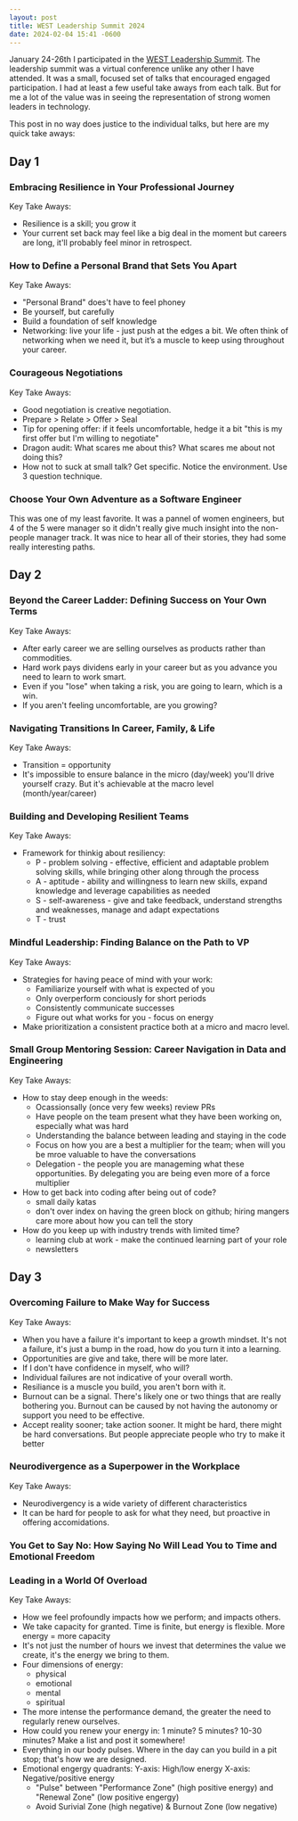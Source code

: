 ```yaml
---
layout: post
title: WEST Leadership Summit 2024
date: 2024-02-04 15:41 -0600
---
```

January 24-26th I participated in the [WEST Leadership Summit](https://2024westsummit.splashthat.com/). The leadership summit was a virtual conference unlike any other I have attended. It was a small, focused set of talks that encouraged engaged participation. I had at least a few useful take aways from each talk. But for me a lot of the value was in seeing the representation of strong women leaders in technology.

This post in no way does justice to the individual talks, but here are my quick take aways:

## Day 1

### Embracing Resilience in Your Professional Journey

Key Take Aways:
* Resilience is a skill; you grow it
* Your current set back may feel like a big deal in the moment but careers are long, it'll probably feel minor in retrospect.

### How to Define a Personal Brand that Sets You Apart
Key Take Aways:
* "Personal Brand" does't have to feel phoney
* Be yourself, but carefully
* Build a foundation of self knowledge
* Networking: live your life - just push at the edges a bit. We often think of networking when we need it, but it’s a muscle to keep using throughout your career.

### Courageous Negotiations
Key Take Aways:
* Good negotiation is creative negotiation. 
* Prepare > Relate > Offer > Seal
* Tip for opening offer: if it feels uncomfortable, hedge it a bit "this is my first offer but I'm willing to negotiate"
* Dragon audit: What scares me about this? What scares me about not doing this?
* How not to suck at small talk? Get specific. Notice the environment. Use 3 question technique.

### Choose Your Own Adventure as a Software Engineer
This was one of my least favorite. It was a pannel of women engineers, but 4 of the 5 were manager so it didn't really give much insight into the non-people manager track. It was nice to hear all of their stories, they had some really interesting paths.

## Day 2

### Beyond the Career Ladder: Defining Success on Your Own Terms
Key Take Aways:
* After early career we are selling ourselves as products rather than commodities.
* Hard work pays dividens early in your career but as you advance you need to learn to work smart.
* Even if you "lose" when taking a risk, you are going to learn, which is a win.
* If you aren't feeling uncomfortable, are you growing?

### Navigating Transitions In Career, Family, & Life
Key Take Aways:
* Transition = opportunity
* It's impossible to ensure balance in the micro (day/week) you'll drive yourself crazy. But it's achievable at the macro level (month/year/career)

### Building and Developing Resilient Teams
Key Take Aways:
* Framework for thinkig about resiliency:
  * P - problem solving - effective, efficient and adaptable problem solving skills, while bringing other along through the process
  * A - aptitude - ability and willingness to learn new skills, expand knowledge and leverage capabilities as needed
  * S - self-awareness - give and take feedback, understand strengths and weaknesses, manage and adapt expectations
  * T - trust

### Mindful Leadership: Finding Balance on the Path to VP
Key Take Aways:
* Strategies for having peace of mind with your work:
  * Familiarize yourself with what is expected of you
  * Only overperform conciously for short periods
  * Consistently communicate successes
  * Figure out what works for you - focus on energy
* Make prioritization a consistent practice both at a micro and macro level.

### Small Group Mentoring Session: Career Navigation in Data and Engineering
Key Take Aways:
* How to stay deep enough in the weeds:
  * Ocassionsally (once very few weeks) review PRs
  * Have people on the team present what they have been working on, especially what was hard
  * Understanding the balance between leading and staying in the code
  * Focus on how you are a best a multiplier for the team; when will you be mroe valuable to have the conversations
  * Delegation  - the people you are manageming what these opportunities. By delegating you are being even more of a force multiplier
* How to get back into coding after being out of code?
  * small daily katas
  * don't over index on having the green block on github; hiring mangers care more about how you can tell the story
* How do you keep up with industry trends with limited time?
  * learning club at work - make the continued learning part of your role
  * newsletters

## Day 3

### Overcoming Failure to Make Way for Success
Key Take Aways:
* When you have a failure it's important to keep a growth mindset. It's not a failure, it's just a bump in the road, how do you turn it into a learning.
* Opportunities are give and take, there will be more later.
* If I don't have confidence in myself, who will?
* Individual failures are not indicative of your overall worth. 
* Resiliance is a muscle you build, you aren't born with it. 
* Burnout can be a signal. There's likely one or two things that are really bothering you. Burnout can be caused by not having the autonomy or support you need to be effective. 
* Accept reality sooner; take action sooner. It might be hard, there might be hard conversations. But people appreciate people who try to make it better

### Neurodivergence as a Superpower in the Workplace
Key Take Aways:
* Neurodivergency is a wide variety of different characteristics
* It can be hard for people to ask for what they need, but proactive in offering accomidations.

### You Get to Say No: How Saying No Will Lead You to Time and Emotional Freedom

### Leading in a World Of Overload
Key Take Aways:
* How we feel profoundly impacts how we perform; and impacts others.
* We take capacity for granted. Time is finite, but energy is flexible. More energy = more capacity
* It's not just the number of hours we invest that determines the value we create, it's the energy we bring to them.
* Four dimensions of energy:
  * physical
  * emotional
  * mental
  * spiritual
* The more intense the performance demand, the greater the need to regularly renew ourselves.
* How could you renew your energy in: 1 minute? 5 minutes? 10-30 minutes? Make a list and post it somewhere!
* Everything in our body pulses. Where in the day can you build in a pit stop; that's how we are designed.
* Emotional engergy quadrants: Y-axis: High/low energy X-axis: Negative/positive energy
  * "Pulse" between "Performance Zone" (high positive energy) and "Renewal Zone" (low positive engergy)
  * Avoid Surivial Zone (high negative) & Burnout Zone (low negative)